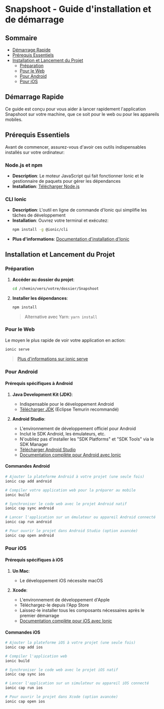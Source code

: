 # Snapshoot - Guide d'installation et de démarrage

## Sommaire
- [Démarrage Rapide](#démarrage-rapide)
- [Prérequis Essentiels](#prérequis-essentiels)
- [Installation et Lancement du Projet](#installation-et-lancement-du-projet)
  - [Préparation](#préparation)
  - [Pour le Web](#pour-le-web)
  - [Pour Android](#pour-android)
  - [Pour iOS](#pour-ios)

## Démarrage Rapide

Ce guide est conçu pour vous aider à lancer rapidement l'application Snapshoot sur votre machine, que ce soit pour le web ou pour les appareils mobiles.

## Prérequis Essentiels

Avant de commencer, assurez-vous d'avoir ces outils indispensables installés sur votre ordinateur:

### Node.js et npm
- **Description**: Le moteur JavaScript qui fait fonctionner Ionic et le gestionnaire de paquets pour gérer les dépendances
- **Installation**: [Télécharger Node.js](https://nodejs.org/)

### CLI Ionic
- **Description**: L'outil en ligne de commande d'Ionic qui simplifie les tâches de développement
- **Installation**: Ouvrez votre terminal et exécutez:
  ```bash
  npm install -g @ionic/cli
  ```
- **Plus d'informations**: [Documentation d'installation d'Ionic](https://ionicframework.com/docs/intro/environment)

## Installation et Lancement du Projet

### Préparation

1. **Accéder au dossier du projet**:
   ```bash
   cd /chemin/vers/votre/dossier/Snapshoot
   ```

2. **Installer les dépendances**:
   ```bash
   npm install
   ```
   > Alternative avec Yarn: `yarn install`

### Pour le Web

Le moyen le plus rapide de voir votre application en action:

```bash
ionic serve
```

> [Plus d'informations sur ionic serve](https://ionicframework.com/docs/cli/commands/serve)

### Pour Android

#### Prérequis spécifiques à Android

1. **Java Development Kit (JDK)**:
   - Indispensable pour le développement Android
   - [Télécharger JDK](https://adoptium.net/) (Eclipse Temurin recommandé)

2. **Android Studio**:
   - L'environnement de développement officiel pour Android
   - Inclut le SDK Android, les émulateurs, etc.
   - N'oubliez pas d'installer les "SDK Platforms" et "SDK Tools" via le SDK Manager
   - [Télécharger Android Studio](https://developer.android.com/studio)
   - [Documentation complète pour Android avec Ionic](https://ionicframework.com/docs/developing/android)

#### Commandes Android

```bash
# Ajouter la plateforme Android à votre projet (une seule fois)
ionic cap add android

# Compiler votre application web pour la préparer au mobile
ionic build

# Synchroniser le code web avec le projet Android natif
ionic cap sync android

# Lancer l'application sur un émulateur ou appareil Android connecté
ionic cap run android

# Pour ouvrir le projet dans Android Studio (option avancée)
ionic cap open android
```

### Pour iOS

#### Prérequis spécifiques à iOS

1. **Un Mac**:
   - Le développement iOS nécessite macOS

2. **Xcode**:
   - L'environnement de développement d'Apple
   - Téléchargez-le depuis l'App Store
   - Laissez-le installer tous les composants nécessaires après le premier démarrage
   - [Documentation complète pour iOS avec Ionic](https://ionicframework.com/docs/developing/ios)

#### Commandes iOS

```bash
# Ajouter la plateforme iOS à votre projet (une seule fois)
ionic cap add ios

# Compiler l'application web
ionic build

# Synchroniser le code web avec le projet iOS natif
ionic cap sync ios

# Lancer l'application sur un simulateur ou appareil iOS connecté
ionic cap run ios

# Pour ouvrir le projet dans Xcode (option avancée)
ionic cap open ios
```
